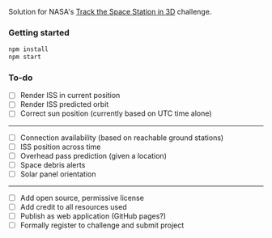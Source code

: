 Solution for NASA's [Track the Space Station in 3D](https://2022.spaceappschallenge.org/challenges/2022-challenges/track-the-iss/details) challenge.

### Getting started

```sh
npm install
npm start
```


### To-do

- [ ] Render ISS in current position
- [ ] Render ISS predicted orbit
- [ ] Correct sun position (currently based on UTC time alone)

---

- [ ] Connection availability (based on reachable ground stations)
- [ ] ISS position across time
- [ ] Overhead pass prediction (given a location)
- [ ] Space debris alerts
- [ ] Solar panel orientation

---

- [ ] Add open source, permissive license
- [ ] Add credit to all resources used
- [ ] Publish as web application (GitHub pages?)
- [ ] Formally register to challenge and submit project
